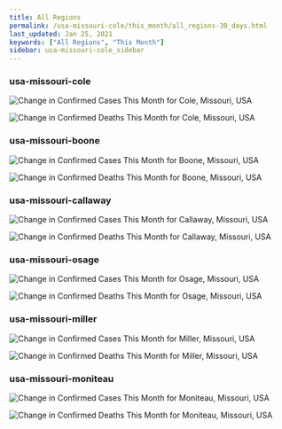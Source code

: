 ```yaml
---
title: All Regions
permalink: /usa-missouri-cole/this_month/all_regions-30_days.html
last_updated: Jan 25, 2021
keywords: ["All Regions", "This Month"]
sidebar: usa-missouri-cole_sidebar
---
```


<h3>usa-missouri-cole</h3>

![Change in Confirmed Cases This Month for Cole, Missouri, USA](/covid_tracker/images/graphs/usa-missouri-cole-delta_confirmed-30_days_graph.png)

![Change in Confirmed Deaths This Month for Cole, Missouri, USA](/covid_tracker/images/graphs/usa-missouri-cole-delta_deaths-30_days_graph.png)

<h3>usa-missouri-boone</h3>

![Change in Confirmed Cases This Month for Boone, Missouri, USA](/covid_tracker/images/graphs/usa-missouri-boone-delta_confirmed-30_days_graph.png)

![Change in Confirmed Deaths This Month for Boone, Missouri, USA](/covid_tracker/images/graphs/usa-missouri-boone-delta_deaths-30_days_graph.png)

<h3>usa-missouri-callaway</h3>

![Change in Confirmed Cases This Month for Callaway, Missouri, USA](/covid_tracker/images/graphs/usa-missouri-callaway-delta_confirmed-30_days_graph.png)

![Change in Confirmed Deaths This Month for Callaway, Missouri, USA](/covid_tracker/images/graphs/usa-missouri-callaway-delta_deaths-30_days_graph.png)

<h3>usa-missouri-osage</h3>

![Change in Confirmed Cases This Month for Osage, Missouri, USA](/covid_tracker/images/graphs/usa-missouri-osage-delta_confirmed-30_days_graph.png)

![Change in Confirmed Deaths This Month for Osage, Missouri, USA](/covid_tracker/images/graphs/usa-missouri-osage-delta_deaths-30_days_graph.png)

<h3>usa-missouri-miller</h3>

![Change in Confirmed Cases This Month for Miller, Missouri, USA](/covid_tracker/images/graphs/usa-missouri-miller-delta_confirmed-30_days_graph.png)

![Change in Confirmed Deaths This Month for Miller, Missouri, USA](/covid_tracker/images/graphs/usa-missouri-miller-delta_deaths-30_days_graph.png)

<h3>usa-missouri-moniteau</h3>

![Change in Confirmed Cases This Month for Moniteau, Missouri, USA](/covid_tracker/images/graphs/usa-missouri-moniteau-delta_confirmed-30_days_graph.png)

![Change in Confirmed Deaths This Month for Moniteau, Missouri, USA](/covid_tracker/images/graphs/usa-missouri-moniteau-delta_deaths-30_days_graph.png)
